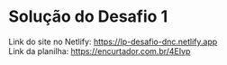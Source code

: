 # Solução do Desafio 1
Link do site no Netlify: https://lp-desafio-dnc.netlify.app <br>
Link da planilha: https://encurtador.com.br/4EIvp
